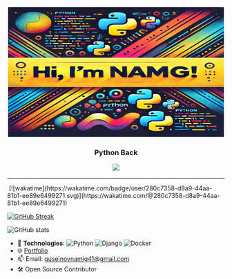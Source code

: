<div align=center>
  <img src="https://github.com/namig41/namig41/blob/main/hello.webp" height=300 width=500></img>
  
  <h3>Python Back</h3>
  <a href="https://t.me/namig41">
    <img src="https://img.shields.io/badge/Telegram-blue?logo=Telegram&logoColor=Blue&style=for-the-badge">
  </a>
</div>

-----
<img src="https://komarev.com/ghpvc/?username=namig41&style=flat-square&color=blue" alt=""/>
[![wakatime](https://wakatime.com/badge/user/280c7358-d8a9-44aa-81b1-ee89e6499271.svg)](https://wakatime.com/@280c7358-d8a9-44aa-81b1-ee89e6499271)

[![GitHub Streak](https://github-readme-streak-stats.herokuapp.com?user=namig41&theme=meta-dark&hide_border=true&date_format=n%2Fj%5B%2FY%5D&mode=weekly)](https://git.io/streak-stats)

![GitHub stats](https://github-readme-stats.vercel.app/api?username=namig41&show_icons=true&theme=radical)

- 🐍 **Technologies**: ![Python](https://img.shields.io/badge/Python-3776AB?style=flat&logo=python&logoColor=white) ![Django](https://img.shields.io/badge/Django-092D4A?style=flat&logo=django&logoColor=white) ![Docker](https://img.shields.io/badge/Docker-2496ED?style=flat&logo=docker&logoColor=white)
- 🌐 [Portfolio](https://namig41.github.io/)
- 📫 Email: [guseinovnamig41@gmail.com](mailto:guseinovnamig41@gmail.com)
- 🛠️ Open Source Contributor
